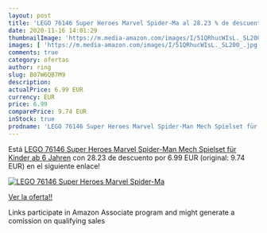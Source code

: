```yaml
---
layout: post
title: 'LEGO 76146 Super Heroes Marvel Spider-Ma al 28.23 % de descuento'
date: 2020-11-16 14:01:29
thumbnailImage: 'https://m.media-amazon.com/images/I/51QRhucWIsL._SL200_.jpg'
images: [ 'https://m.media-amazon.com/images/I/51QRhucWIsL._SL200_.jpg' ]
comments: true
category: ofertas
author: ring
slug: B07W6QB7M9
description:
actualPrice: 6.99 EUR
currency: EUR
price: 6.99
comparePrice: 9.74 EUR
inStock: true
prodname: 'LEGO 76146 Super Heroes Marvel Spider-Man Mech Spielset für Kinder ab 6 Jahren'
---
```


Está [LEGO 76146 Super Heroes Marvel Spider-Man Mech Spielset für Kinder ab 6 Jahren](https://www.amazon.de/dp/B07W6QB7M9/?tag=tolees0ca-21) con 28.23 de descuento por 6.99 EUR (original: 9.74 EUR) en el siguiente enlace!

[![LEGO 76146 Super Heroes Marvel Spider-Ma](https://m.media-amazon.com/images/I/51QRhucWIsL._SL200_.jpg)](https://www.amazon.de/dp/B07W6QB7M9/?tag=tolees0ca-21)

[Ver la oferta!!](https://www.amazon.de/dp/B07W6QB7M9/?tag=tolees0ca-21)

Links participate in Amazon Associate program and might generate a comission on qualifying sales


